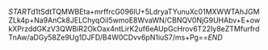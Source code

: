 $START$d1tSdtTQMWBEta+mrffrcG096lU+5LdryaTYunuXc01MXWWTAhJGMZLk4p+Na9AnCk8JELChyqOiI5wmoE8WvaWN/CBNQV0NjG9UHAbv+E+owkXPrzddGKzV3QWBiR2OkOax4ntLirK2uf6eAUpGcHrov6T22Iy8eZTMfurfrdTnAw/aDGy58Ze9Ug1DJFD/B4W0CDvv6pN1iuS7/ms+Pg==$END$